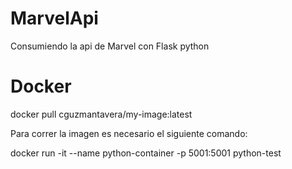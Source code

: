 # MarvelApi
Consumiendo la api de Marvel con  Flask python

# Docker
docker pull cguzmantavera/my-image:latest  

Para correr la imagen es necesario el siguiente comando:  

docker run -it --name python-container -p 5001:5001 python-test  


